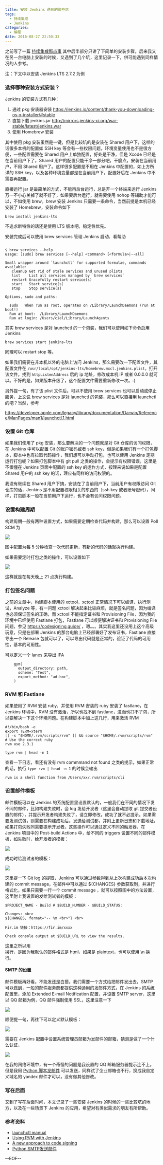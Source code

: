 ```yaml
---
title: 安装 Jenkins 遇到的那些坑
tags:
  - 持续集成
  - Jenkins
categories:
  - 编程
date: 2016-08-27 22:50:33
---
```




之前写了一篇 [持续集成那点事](https://imciel.com/2016/08/13/ios-ci/) 其中后半部分只讲了下简单的安装步骤，后来我又在另一台电脑上安装的时候，又遇到了几个坑，这里记录一下，供可能遇到同样情况的人参考。

注：下文中以安装 Jenkins LTS 2.7.2 为例

### 选择哪种安装方式安装？

Jenkins 的安装方式有几种：

1. 通过 pkg 安装器安装 https://jenkins.io/content/thank-you-downloading-os-x-installer/#stable
2. 直接下载 jenkins.jar http://mirrors.jenkins-ci.org/war-stable/latest/jenkins.war
3. 使用 Homebrew 安装

其中使用 pkg 安装虽然是一键，但是比较坑的是安装在 Shared 用户下，这样的话很多本机的配置如 SSH key 等会有一些权限问题，环境变量使用也不是很方便，一些配置需要在 Shared 用户上单独配置，好处是干净，但是 Xcode 已经是在当前用户下了，Shared 用户的配置只能干净一部分吧，干脆点，安装在当前用户，不用 Shared 用户了。这样很多配置是不用在 Jenkins 中配置的，如上方所详的 SSH key，以及各种环境变量都是在当前用户下，配置好后在 Jenkins 中不需要再配置。

直接运行 jar 是最简单的方式，不能再后台运行，总是开一个终端来运行 Jenkins 万一不小心关掉了就不好了，如果要后台运行，就需要使用 nohop 等辅助才能可以，不如使用 brew，brew 安装 Jenkins 只需要一条命令，当然前提是本机已经安装了 Homebrew，安装命令如下

```
brew install jenkins-lts
```

不追求新特性的话还是使用 LTS 版本吧，稳定性优先。

安装完成后可以使用 brew services 管理 Jenkins 启动，看帮助

```

$ brew services --help
usage: [sudo] brew services [--help] <command> [<formula>|--all]

Small wrapper around `launchctl` for supported formulae, commands available:
   cleanup Get rid of stale services and unused plists
   list    List all services managed by `brew services`
   restart Gracefully restart service(s)
   start   Start service(s)
   stop    Stop service(s)

Options, sudo and paths:

  sudo   When run as root, operates on /Library/LaunchDaemons (run at boot!)
  Run at boot:  /Library/LaunchDaemons
  Run at login: /Users/ciel/Library/LaunchAgents
```

其实 brew services 是对 launchctl 的一个包装，我们可以使用如下命令启用 Jenkins

```
brew services start jenkins-lts
```

同理可以 restart stop 等。

如果我们需要在非本机以外的电脑上访问 Jenkins，那么需要改一下配置文件，其配置文件在 `/usr/local/opt/jenkins-lts/homebrew.mxcl.jenkins.plist`，打开该文件，找到 `httpListenAddress` 后的 ip 地址，修改成本机 IP 或者 0.0.0.0 就可以。不好的是，如果版本升级了，这个配置文件需要重新修改一次。:(

另外提一句，有了该 plist 文件后，可以不使用 brew services 也可以启动或停止服务，上文说 brew services 是对 launchctl 的包装，那么可以直接用 launchctl 的吧？当然，参考 

https://developer.apple.com/legacy/library/documentation/Darwin/Reference/ManPages/man1/launchctl.1.html

### 设置 Git 仓库

如果我们使用了 pkg 安装，那么要解决的一个问题就是对 Git 仓库的访问权限，在 Jenkins 中可以配置 Git 的账户密码或者 ssh key，但是如果我们有一个打包脚本，脚本中也有拉取代码操作，我们想可以手动打包，也可以使用 Jenkins 定期运行打包呢？如果打包脚本中有 git pull 之类的操作，会提示有权限错误，这里是不很懂在 Jenkins 页面中配置的 ssh key 的运作方式，按理来说如果是配置 Shared 用户的 ssh key 的话，理应有同样的访问权限的。

我没有继续在 Shared 用户下搞，安装在了当前用户下，当前用户有权限访问 Git 仓库的话，Jenkins 是不用配置权限相关的东西的（ssh key 或者账号密码），同样，打包脚本一般在当前用户下运行，也不会有访问权限问题。

### 设置构建周期

构建周期一般有两种设置方式，如果需要定期检查代码并构建，那么可以设置 Poll SCM 为

![](https://ww3.sinaimg.cn/large/74681984gw1f78ni6y37aj20gk05zwem)

图中配置为每 5 分钟检查一次代码更新，有新的代码的话就执行构建。

如果需要定时打包之类的操作，可以设置如下

![](https://ww3.sinaimg.cn/large/74681984gw1f78njo2gw5j20gr06faag)

这样就是在每天晚上 21 点执行构建。

### 打包签名问题

之前的文章中，构建脚本使用的 xctool，xctool 正常情况下可以编译，执行测试，Analyze 等，有一问题 xctool 解决起来比较麻烦，就是签名问题，因为编译也必须保证签名的正确，而 xctool 不能指定证书和 Provisioning File，因为我的环境中已经使用 Fastlane 打包，Fastlane 可以顺便解决证书和 Provisioning File 问题，参见 https://codesigning.guide/ ，嗯。。。其实我这里还没用上这个高级玩意，只是在部署 Jenkins 的那台电脑上已经部署好了发布证书，Fastlane 直接导出一个 Release 包就可以了，可以导出代码就是正常的，验证了代码的可用性，基本的可用性。

可以定义一个 lanes 来导出 IPA

```
    gym(
      output_directory: path,
      scheme: "Test",
      export_method: "ad-hoc",
    )
```

### RVM 和 Fastlane

如果使用了 RVM 安装 ruby，并使用 RVM 安装的 ruby 安装了 fastlane，在 Jenkins 环境中，RVM 没有激活，所以也找不到 fastlane，进而也打不了包，所以要解决一下这个环境问题。在构建脚本中加上这几行，用来激活 RVM

```
#!/bin/bash -e
export TERM=xterm
[[ -s "$HOME/.rvm/scripts/rvm" ]] && source "$HOME/.rvm/scripts/rvm"
# Use the correct ruby
rvm use 2.3.1

type rvm | head -n 1
```

查看一下日志，看还有没有 rvm commmand not found 之类的提示，如果正常的话，执行 `type rvm | head -n 1` 的时候会输出

```
rvm is a shell function from /Users/xx/.rvm/scripts/cli
```

### 设置邮件模板

邮件模板可以在 Jenkins 的系统配置里设置默认的，一般我们在不同的情况下发不同的邮件，比如构建失败时，会 log 发给开发者（这里会自动提取 git 提交者设置的邮件），并提示开发者构建失败了，请立即修改，成功了就不必提示。如果需要发测试包，则需要在构建成功后，发送给测试都，并附上更新日志和下载地址，如果打包失败同需要提示开发者。这些操作可以通过定义不同的触发器，在 Jenkins 项目中的 Post-build Actions 中，给不同的 triggers 设置不同的邮件模板，如失败时，给开发者的模板：

![](https://ww3.sinaimg.cn/large/74681984gw1f78oeu7kx9j20pe0g1myl)

成功时给测试者的模板：

![](https://ww3.sinaimg.cn/large/74681984gw1f78ofpvb44j20hg0f8wfx)

这里提一下 Git log 的提取，Jenkins 可以通过参数得到从上次构建成功后本次构建的 commit message，在邮件中可以通过 ${CHANGES} 参数获取到，并进行格式化，如果只需要一行一个 commit message ，就可以按照图中的方法设置，这里附上我设置的发给测试者的模板：

```
$PROJECT_NAME - Build # $BUILD_NUMBER - $BUILD_STATUS:

Changes: <br>
${CHANGES, format="-- %m <br>"} <br>

Fir.im 链接：https://fir.im/xxxx

Check console output at $BUILD_URL to view the results.
```

这里之所以用 <br> 换行，是因为我默认的邮件格式是 html，如果是 plaintext，也可以使用 \n 换行。

#### SMTP 的设置

邮件模板再好看，不能发还是白搭，我们需要一个方式给把邮件发出去，SMTP 可以做到，一般的邮件服务商都提供这种通用的发邮件方式，在 Jenkins 的系统配置里，添加 Extended E-mail Notification 配置，并设置 SMTP server，这里以 QQ 邮箱为例，QQ 邮件强制使用 SSL，这里注意一下

![](https://ww3.sinaimg.cn/large/74681984gw1f78on3e6x9j20kl0bcwf4)

顺便提一句，再往下可以定义默认模板：

![](https://ww3.sinaimg.cn/large/74681984gw1f78oo9xsi5j20pg04laab)

需要在 Jenkins 配置中设置系统管理员邮箱为发邮件的邮箱，猜测是做了一个什么认证。

![](https://ww3.sinaimg.cn/large/74681984gw1f78oucnhxpj20hf03pt8r)

在我的网络环境中，有一个奇怪的问题是我设置的 QQ 邮箱服务器提示连不上，但是我用 [Python 脚本发邮件](https://jasonhzy.github.io/2016/06/15/python-email/) 可以发送，同样试了企业邮箱也不行，换成我自定义域名的 yandex 邮件才可以，没有做其他修改。

### 写在后面

又到了写在后面时间，本文记录了一些安装 Jenkins 的时候的一些比较坑的地方，以及在一些场景下 Jenkins 的应用，希望对有类似需求的朋友有所帮助。

### 参考资料

* [launchctl manual](https://developer.apple.com/legacy/library/documentation/Darwin/Reference/ManPages/man1/launchctl.1.html)
* [Using RVM with Jenkins](https://mattconnolly.wordpress.com/2012/01/29/using-rvm-with-jenkins/)
* [A new approach to code signing](https://codesigning.guide/)
* [Python SMTP发送邮件](https://jasonhzy.github.io/2016/06/15/python-email/)


--EOF--

